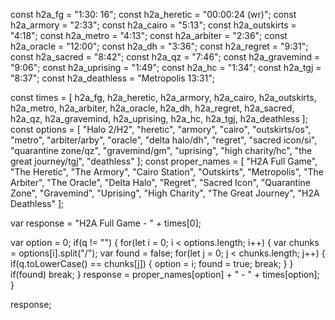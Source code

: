const h2a_fg = "1:30: 16";
const h2a_heretic = "00:00:24 (wr)";
const h2a_armory = "2:33";
const h2a_cairo = "5:13";
const h2a_outskirts = "4:18";
const h2a_metro = "4:13";
const h2a_arbiter = "2:36";
const h2a_oracle = "12:00";
const h2a_dh = "3:36";
const h2a_regret = "9:31";
const h2a_sacred = "8:42";
const h2a_qz = "7:46";
const h2a_gravemind = "9:06";
const h2a_uprising = "1:49";
const h2a_hc = "1:34";
const h2a_tgj = "8:37";
const h2a_deathless = "Metropolis 13:31";

const times = [
    h2a_fg, h2a_heretic, 
    h2a_armory, h2a_cairo,
    h2a_outskirts, h2a_metro,
    h2a_arbiter, h2a_oracle,
    h2a_dh, h2a_regret,
    h2a_sacred, h2a_qz,
    h2a_gravemind, h2a_uprising,
    h2a_hc, h2a_tgj,
    h2a_deathless ];
const options = [
    "Halo 2/H2", "heretic",
    "armory", "cairo",
    "outskirts/os", "metro",
    "arbiter/arby", "oracle",
    "delta halo/dh", "regret",
    "sacred icon/si", "quarantine zone/qz",
    "gravemind/gm", "uprising",
    "high charity/hc", "the great journey/tgj",
    "deathless" ];
const proper_names = [
    "H2A Full Game", "The Heretic",
    "The Armory", "Cairo Station",
    "Outskirts", "Metropolis",
    "The Arbiter", "The Oracle",
    "Delta Halo", "Regret",
    "Sacred Icon", "Quarantine Zone",
    "Gravemind", "Uprising",
    "High Charity", "The Great Journey",
    "H2A Deathless" ];

var response = "H2A Full Game - " + times[0];

var option = 0;
if(q != "")
{
    for(let i = 0; i < options.length; i++)
    {
        var chunks = options[i].split("/");
        var found = false;
        for(let j = 0; j < chunks.length; j++)
        {
            if(q.toLowerCase() == chunks[j])
            {
                option = i;
                found = true;
                break;
            }
        }
        if(found) break;
    }
    response = proper_names[option] + " - " + times[option];
}

response;